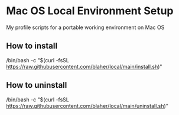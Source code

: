 # Mac OS Local Environment Setup
My profile scripts for a portable working environment on Mac OS

## How to install
/bin/bash -c "$(curl -fsSL https://raw.githubusercontent.com/blaher/local/main/install.sh)"

## How to uninstall
/bin/bash -c "$(curl -fsSL https://raw.githubusercontent.com/blaher/local/main/uninstall.sh)"
